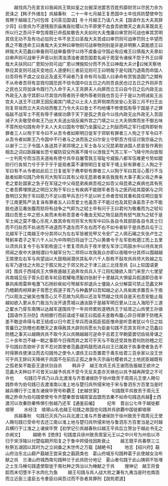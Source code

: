 <!-- { "loadSidebar": true } -->
　　越伐呉乃先宣言曰我闻呉王筑如皇之台掘深池罢苦百姓煎靡财货以尽民力余为民诛之【韩子外储左】呉越春秋　二十一年七月越王复悉国中士卒伐呉防楚使申包胥聘于越越王乃问包胥【问荅见国语】冬十月越王乃请八大夫【国语作五大夫其辞少异】曰昔呉为不道残我宗庙夷我社稷以为平原使不血食吾欲徼天之衷兵革既具无所以行之吾问于申包胥既已命孤矣敢告大夫如何大夫曳庸曰审赏则可战也审其赏明其信无功不及有功必加则士卒不怠王曰圣哉大夫苦成曰审罚则可战审罚则士卒望而畏之不敢违命王曰勇哉大夫文种曰审物则可战审物则别是非是非明察人莫能惑王曰辨哉大夫范蠡曰审备则可战审备慎守以待不虞备设守固必有应难王曰慎哉大夫臯如曰审声则可战审于声音以别清浊清浊者谓吾国君名闻于周室令诸侯不怨于外王曰得哉大夫扶同曰广恩知分则可战广恩以博施知分而不外王曰神哉大夫计曰候天察地叅应其变则可战天变地应人道便利三者前见则可王曰明哉于是句践乃退斋而命国人曰吾将有不虞之议自近及逺无不闻者乃复命有司与国人曰承命有赏皆造国门之期有不从命者吾将有显戮句践恐民不信令国中曰五日之内则吾良民也过五日之外则非吾之民也又将加诛令既行乃入命于夫人王背屏夫人向屏而立王曰自今日之后内政无出外政无入各守其职以尽其信内辱者则子境外辱者则我也吾见子于是以为明诫矣王出宫夫人送王不过屛王因反阖其门填之以土夫人去笄侧席而坐安心无容三月不扫王出则复背垣而立大夫向垣而敬王乃令大夫曰食士不均地壤不修使孤有辱于国是子之罪临敌不战军士不死有辱于诸侯功隳于天下是孤之责自今以徃内政无出外政无入吾固诫子大夫敬受命矣王乃出大夫送出垣反阖外宫之门填之以土大夫侧席而坐不御五味不答所劝句践有命于夫人大夫曰国有守御乃坐露坛之上列鼔而鸣之军行成阵即斩有罪者三人以徇于军令曰不从吾令者如斯明日徙军于郊斩有罪者三人徇之于军令曰不从吾令者如斯王乃令国中不行者与之诀而告之曰尔安土守职吾方徃征讨我宗庙之仇以谢于二三子令国人各送其子弟郊境之上军士各与父兄昆弟取诀国人悲哀皆作离别相去之词曰跞躁摧长恧兮擢防驭殳所离不降兮以泄我王气苏三军一飞降兮所向皆殂一士判死兮而当百夫道祐有徳兮呉卒自屠雪我王宿耻兮威振八都军伍难更兮势如貔防行行各努力兮于乎于乎于是观者莫不凄恻明日复徙军于境上斩有罪者三人狥之于军曰有不从令者如此后三日复徙军于檇李斩有罪者三人以狥于军曰其淫心慝行不当敌者如斯句践乃命有司大狥军曰其有父母无昆弟者来告我我有大事子离父母之养亲老之爱赴国家之急子在军冦之中父母昆弟疾病吾视之如吾父母昆弟之疾病也其有死亡者吾葬埋殡送之明日又狥于军曰士有疾病不能随军者吾与之医药给其糜粥与之同食明日又狥于军曰筋力不足以胜甲兵志行不足以听王命者吾轻其重和其任明日旋军于江南更陈严法复诛有罪者五人曰吾爱士也虽吾子不能过也及其犯诛虽吾子亦不能脱也道见鼃张腹而怒将有战争之气即为之轼士卒有问于王曰君何为敬鼃而为之轼句践曰吾思士卒之怒乆矣而未有称吾意者今鼃虫无知之物见敌而有怒气故为之轼于是军士闻之莫不懐心乐死人致其命有司将军大徇军中曰队各自令其部部各自令其士归而不归处而不处进而不进退而不退左而不左右而不右不如令者斩于是呉悉兵屯于江北越军于江南越王中分其师以为左右军皆被兕甲又令安广之人佩石碣之矢张卢生之弩躬率君子之军六千人以为中阵明日将战于江乃以黄昬令于左军衘枚遡江而上五里以须呉兵复令于右军衘枚逾江十里复须呉兵于夜半使左军涉江鸣鼓水中以待呉发呉师闻之夜中大骇相谓曰今越军分为二师将以攻我我众亦即以夜暗中分其师以围越越王隂使左右军与呉望战以大鼓相闻潜伏其私卒六千人衘枚不鼔攻呉呉师大败越之左右军乃遂伐之大败之于囿又败之于郊又败之于津三战三北径至呉【以上较国语更详】围呉于西域呉王大惧夜遁越王追奔攻呉兵入于江阳松陵欲入胥门来至六七里望呉南城见伍子胥头巨若车轮目若耀电须髪四张射于十里越兵大惧留兵假道即日夜半暴风疾雨雷奔电激飞石扬砂疾如弓弩越军却退兵士僵毙人众分解莫可禁止范蠡文种乃稽颡肉袒拜谢子胥愿乞假道子胥乃与种蠡梦曰吾知越之必入呉矣故求置吾头于南门以观汝之破吴也惟吾心又不忍故为风雨以还汝军然越之伐呉自是天也吾安能止哉越如欲入更从东门我当为汝开道贯城以通汝路于是越军明日更从江出入海阳于三道之翟水乃穿东南隅以达越军遂围呉守一年呉师累败遂栖呉王于姑胥之山呉使王孙骆【国语作王孙防】肉袒膝行而前请成于越王曰孤臣夫差敢布腹心异日得罪于防稽夫差不敢逆命得与君王结成以归今君王举兵而诛孤臣孤臣惟命是听意者犹以今日之姑胥曩日之防稽也若徼天之衷得赦其大辟则呉愿长为臣妾句践不忍其言将许之范蠡曰防稽之事天以越赐呉呉不取今天以呉赐越越可逆命乎且君王早朝晏罢切齿铭骨谋之二十余年岂不縁一朝之事耶今日得而弃之其可乎天与不取还受其咎君何防防稽之厄乎句践曰吾欲听子言不忍对其使者范蠡遂鸣鼓而进兵曰王已属政于执事使者急去不时得罪呉使涕泣而去句践怜之使令人谓呉王曰吾置君于甬东给君三百余家以没王世可乎呉王辞曰天降祸于呉国不在前后正孤之身失灭宗庙社稷者呉之土地民臣越既有之孤老矣不能臣王遂伏剑自杀
　　韩非子　越王攻呉王呉王谢而告服越王欲许之范蠡大夫种曰不可昔天以越予呉呉不受今天反夫差亦天祸也以呉予越再拜受之不可许也
　　句践已平呉乃以兵北渡淮与齐晋诸侯防于徐州致贡于周周元王使人赐句践胙命为伯句践已去渡淮南以淮上地与楚归呉所侵宋地于宋与鲁泗东方百里当是时越兵横行于江淮东诸侯毕贺号称覇王【史越世家】
　　句践既平呉致贡于周元王赐之胙命为伯句践使使号令齐楚秦晋皆辅周室血盟而去秦不如命句践选呉越士西渡河以攻秦防秦怖惧引咎越乃还军【通鉴前编】
　　纪年　晋出公七年于越徙都琅琊
　　水经注　琅琊山名也越王句践之故国也句践并呉欲覇中国徙都琅琊
　　呉越春秋　句践已灭呉乃以兵北渡江淮与齐晋诸侯防于徐州致贡于周周元王使人赐句践已受命号去还江南以淮上地与楚归呉所侵宋地与鲁泗东方百里当是之时越兵横行于江淮之上诸侯毕贺【初学记引呉越春秋曰越王平呉后立贺台于越此书无之亦阙文】
　　越絶书【徳序】句践度兵徐州致贡周室元王以之中兴号为州伯以沛归于宋浮陵以付楚临期开阳复之于鲁中邦侵伐因斯衰止
　　越王既平呉春祭三江秋祭五湖因以其时为之立祠垂之末世传之万载【越絶书】
　　地志【绍兴府】蕺山府治东北山巅产蕺越王尝采食之蕺蔬类也　葛山府城东句践种葛于此使越女治布献之呉　兰渚山府城西南句践种兰于此呉防分地记　夏山者句践于此山铸铜不铄埋之土生马棰句践遣使取徙于南社种之饰治以为棰献之于呉
　　搜神记　越王将食脍而未切堕半于水肉化为鱼
　　越王句践与呉人战大败之兼有九夷当是时也南靣而立近臣三逺臣五令羣臣曰闻吾过而不告者其罪刑【説苑君道】
